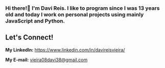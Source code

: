
### Hi there!👋 I'm Davi Reis. I like to program since I was 13 years old and today I work on personal projects using mainly JavaScript and Python. 

## Let's Connect!

**My LinkedIn:** https://www.linkedin.com/in/davireisvieira/

**My E-mail:** vieira08davi38@gmail.com
